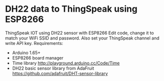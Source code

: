 # DH22 data to ThingSpeak using ESP8266
ThingSpeak IOT using DH22 sensor with ESP8266
Edit code, change it to match your WiFi SSID and password.  Also set your ThingSpeak channel and write API key.
Requirements:
- Arduino 1.65+
- ESP8266 board manager
- Time library http://playground.arduino.cc/Code/Time
- DH22 basic sensor library from AdaFruit https://github.com/adafruit/DHT-sensor-library


